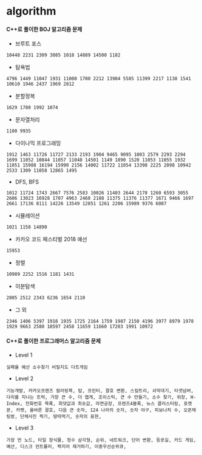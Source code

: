 # algorithm 
#### C++로 풀이한 BOJ 알고리즘 문제
* 브루트 포스
```
10448 2231 2309 3085 1018 14889 14500 1182

```
* 탐욕법
```
4796 1449 11047 1931 11000 1700 2212 13904 5585 11399 2217 1138 1541 10610 1946 2437 1969 2812
```
* 분할정복
```
1629 1780 1992 1074
```
* 문자열처리
```
1100 9935
```
* 다이나믹 프로그래밍
```
1912 1463 11726 11727 2133 2193 1904 9465 9095 1003 2579 2293 2294 1699 11052 10844 11057 11048 14501 1149 1890 1520 11053 11055 1932 11051 15988 16194 15990 2156 14002 11722 11054 13398 2225 2098 10942 2533 1309 11058 12865 1495
```
* DFS, BFS
```
1012 11724 1743 2667 7576 2583 10026 11403 2644 2178 1260 6593 3055 2606 13023 16928 1707 4963 2468 2188 11375 11376 11377 1671 9466 1697 2661 17136 8111 14226 13549 12851 1261 2206 15989 9376 6087
```
* 시뮬레이션
```
1021 1158 14890
```
* 카카오 코드 페스티벌 2018 예선
```
15953
```
* 정렬
```
10989 2252 1516 1181 1431
```
* 이분탐색
```
2805 2512 2343 6236 1654 2110
```
* 그 외
```
2346 1406 5397 1918 1935 1725 2164 1759 1987 2150 4196 3977 8979 1978 1929 9663 2580 10597 2458 11659 11660 17203 1991 10972
```
#### C++로 풀이한 프로그래머스 알고리즘 문제
* Level 1
```
실패율 예산 소수찾기 비밀지도 다트게임

```
* Level 2
```
기능개발, 카카오프렌즈 컬러링북, 탑, 프린터, 괄호 변환, 스킬트리, 쇠막대기, 타겟넘버, 다리를 지나는 트럭, 가장 큰 수, 더 맵게, 조이스틱, 큰 수 만들기, 소수 찾기, 위장, H-Index, 전화번호 목록, 최댓값과 최솟값, 라면공장, 프렌즈4블록, 뉴스 클러스터링, 포켓몬, 카펫, 올바른 괄호, 다음 큰 숫자, 124 나라의 숫자, 숫자 야구, 피보나치 수, 오픈채팅방, 단체사진 찍기, 땅따먹기, 숫자의 표현, 

```
* Level 3
```
가장 먼 노드, 타일 장식물, 정수 삼각형, 순위, 네트워크, 단어 변환, 등굣길, 카드 게임, 예산, 디스크 컨트롤러, 짝지어 제거하기, 이중우선순위큐, 

```